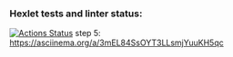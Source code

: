 ### Hexlet tests and linter status:
[![Actions Status](https://github.com/LucyMiMi/fullstack-javascript-project-44/workflows/hexlet-check/badge.svg)](https://github.com/LucyMiMi/fullstack-javascript-project-44/actions)
step 5: https://asciinema.org/a/3mEL84SsOYT3LLsmjYuuKH5qc